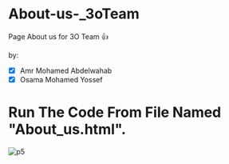 # About-us-_3oTeam
Page About us  for 3O Team :+1:

by:
  - [x] Amr Mohamed Abdelwahab
  - [x] Osama Mohamed Yossef

# Run The Code From File Named "About_us.html".


![p5](https://user-images.githubusercontent.com/73329518/122652458-41ae0300-d13f-11eb-8513-8dc09c81f9bc.jpg)
